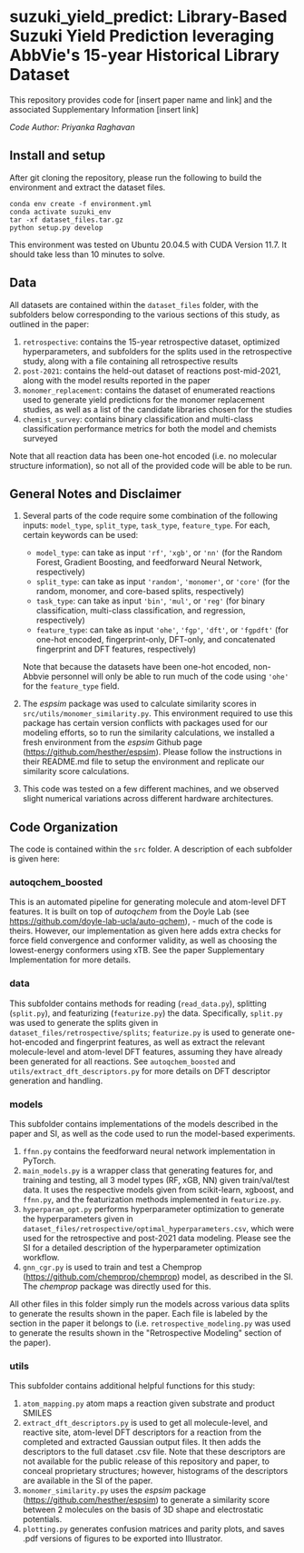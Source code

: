 # suzuki_yield_predict: Library-Based Suzuki Yield Prediction leveraging AbbVie's 15-year Historical Library Dataset

This repository provides code for [insert paper name and link] and the associated Supplementary Information [insert link]

_Code Author: Priyanka Raghavan_

## Install and setup

After git cloning the repository, please run the following to build the environment and extract the dataset files.

```
conda env create -f environment.yml
conda activate suzuki_env
tar -xf dataset_files.tar.gz
python setup.py develop
```

This environment was tested on Ubuntu 20.04.5 with CUDA Version 11.7. It should take less than 10 minutes to solve.

## Data

All datasets are contained within the `dataset_files` folder, with the subfolders below corresponding to the various sections of this study, as outlined in the paper: 

1. `retrospective`: contains the 15-year retrospective dataset, optimized hyperparameters, and subfolders for the splits used in the retrospective study, along with a file containing all retrospective results
2. `post-2021`: contains the held-out dataset of reactions post-mid-2021, along with the model results reported in the paper
3. `monomer_replacement`: contains the dataset of enumerated reactions used to generate yield predictions for the monomer replacement studies, as well as a list of the candidate libraries chosen for the studies
4. `chemist_survey`: contains binary classification and multi-class classification performance metrics for both the model and chemists surveyed

Note that all reaction data has been one-hot encoded (i.e. no molecular structure information), so not all of the provided code will be able to be run.

## General Notes and Disclaimer

1. Several parts of the code require some combination of the following inputs: `model_type`, `split_type`, `task_type`, `feature_type`. For each, certain keywords can be used:

    * `model_type`: can take as input `'rf'`, `'xgb'`, or `'nn'` (for the Random Forest, Gradient Boosting, and feedforward Neural Network, respectively)
    * `split_type`: can take as input `'random'`, `'monomer'`, or `'core'` (for the random, monomer, and core-based splits, respectively)
    * `task_type`: can take as input `'bin'`, `'mul'`, or `'reg'` (for binary classification, multi-class classification, and regression, respectively)
    * `feature_type`: can take as input `'ohe'`, `'fgp'`, `'dft'`, or `'fgpdft'` (for one-hot encoded, fingerprint-only, DFT-only, and concatenated fingerprint and DFT features, respectively)

    Note that because the datasets have been one-hot encoded, non-Abbvie personnel will only be able to run much of the code using `'ohe'` for the `feature_type` field.

2. The _espsim_ package was used to calculate similarity scores in `src/utils/monomer_similarity.py`. This environment required to use this package has certain version conflicts with packages used for our modeling efforts, so to run the similarity calculations, we installed a fresh environment from the _espsim_ Github page (https://github.com/hesther/espsim). Please follow the instructions in their README.md file to setup the environment and replicate our similarity score calculations.

3. This code was tested on a few different machines, and we observed slight numerical variations across different hardware architectures.

## Code Organization

The code is contained within the `src` folder. A description of each subfolder is given here:

### autoqchem_boosted

This is an automated pipeline for generating molecule and atom-level DFT features. It is built on top of _autoqchem_ from the Doyle Lab (see https://github.com/doyle-lab-ucla/auto-qchem), - much of the code is theirs. However, our implementation as given here adds extra checks for force field convergence and conformer validity, as well as choosing the lowest-energy conformers using xTB. See the paper Supplementary Implementation for more details.

### data

This subfolder contains methods for reading (`read_data.py`), splitting (`split.py`), and featurizing (`featurize.py`) the data. Specifically, `split.py` was used to generate the splits given in `dataset_files/retrospective/splits`; `featurize.py` is used to generate one-hot-encoded and fingerprint features, as well as extract the relevant molecule-level and atom-level DFT features, assuming they have already been generated for all reactions. See `autoqchem_boosted` and `utils/extract_dft_descriptors.py` for more details on DFT descriptor generation and handling.

### models

This subfolder contains implementations of the models described in the paper and SI, as well as the code used to run the model-based experiments. 

1. `ffnn.py` contains the feedforward neural network implementation in PyTorch.
2. `main_models.py` is a wrapper class that generating features for, and training and testing, all 3 model types (RF, xGB, NN) given train/val/test data. It uses the respective models given from scikit-learn, xgboost, and `ffnn.py`, and the featurization methods implemented in `featurize.py`.
3. `hyperparam_opt.py` performs hyperparameter optimization to generate the hyperparameters given in `dataset_files/retrospective/optimal_hyperparameters.csv`, which were used for the retrospective and post-2021 data modeling. Please see the SI for a detailed description of the hyperparameter optimization workflow.
4. `gnn_cgr.py` is used to train and test a Chemprop (https://github.com/chemprop/chemprop) model, as described in the SI. The _chemprop_ package was directly used for this.

All other files in this folder simply run the models across various data splits to generate the results shown in the paper. Each file is labeled by the section in the paper it belongs to (i.e. `retrospective_modeling.py` was used to generate the results shown in the "Retrospective Modeling" section of the paper).

### utils

This subfolder contains additional helpful functions for this study:

1. `atom_mapping.py` atom maps a reaction given substrate and product SMILES
2. `extract_dft_descriptors.py` is used to get all molecule-level, and reactive site, atom-level DFT descriptors for a reaction from the completed and extracted Gaussian output files. It then adds the descriptors to the full dataset .csv file. Note that these descriptors are not available for the public release of this repository and paper, to conceal proprietary structures; however, histograms of the descriptors are available in the SI of the paper.
3. `monomer_similarity.py` uses the _espsim_ package (https://github.com/hesther/espsim) to generate a similarity score between 2 molecules on the basis of 3D shape and electrostatic potentials.
4. `plotting.py` generates confusion matrices and parity plots, and saves .pdf versions of figures to be exported into Illustrator.
